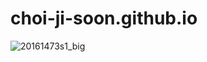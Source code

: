 # choi-ji-soon.github.io


![20161473s1_big](https://user-images.githubusercontent.com/55022464/64477619-de0c4d00-d1d8-11e9-9949-bc25a523d510.png)





























































































































































































































































































































































































































































